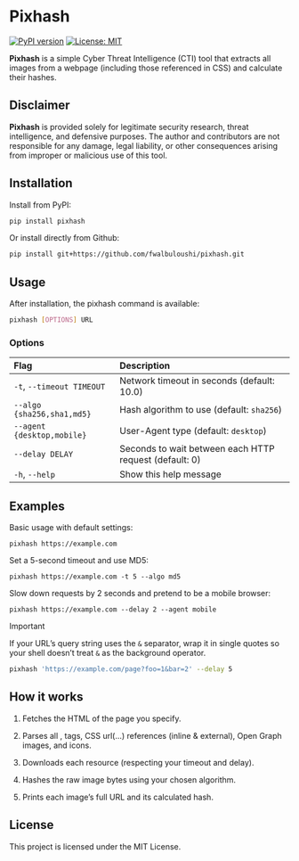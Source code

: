 # Pixhash

[![PyPI version](https://img.shields.io/pypi/v/pixhash)](https://pypi.org/project/pixhash/) [![License: MIT](https://img.shields.io/badge/license-MIT-blue.svg)](LICENSE)

**Pixhash** is a simple Cyber Threat Intelligence (CTI) tool that extracts all images from a webpage (including those referenced in CSS) and calculate their hashes.

## Disclaimer

**Pixhash** is provided solely for legitimate security research, threat intelligence, and defensive purposes. The author and contributors are not responsible for any damage, legal liability, or other consequences arising from improper or malicious use of this tool.

## Installation

Install from PyPI:

```bash
pip install pixhash
```

Or install directly from Github:
```bash
pip install git+https://github.com/fwalbuloushi/pixhash.git
```

## Usage

After installation, the pixhash command is available:
```bash
pixhash [OPTIONS] URL
```

### Options

| Flag | Description |
| :--- | :--- |
| `-t`, `--timeout TIMEOUT` | Network timeout in seconds (default: 10.0) |
| `--algo {sha256,sha1,md5}` | Hash algorithm to use (default: `sha256`) |
| `--agent {desktop,mobile}` | User-Agent type (default: `desktop`) |
| `--delay DELAY` | Seconds to wait between each HTTP request (default: 0) |
| `-h`, `--help` | Show this help message |

## Examples

Basic usage with default settings:
```
pixhash https://example.com
```

Set a 5-second timeout and use MD5:
```
pixhash https://example.com -t 5 --algo md5
```

Slow down requests by 2 seconds and pretend to be a mobile browser:
```
pixhash https://example.com --delay 2 --agent mobile
```

> [!IMPORTANT]
> If your URL’s query string uses the `&` separator, wrap it in single quotes so your shell doesn’t treat `&` as the background operator.  
>
> ```bash
> pixhash 'https://example.com/page?foo=1&bar=2' --delay 5
> ```

## How it works

1. Fetches the HTML of the page you specify.

2. Parses all <img>, <source> tags, CSS url(...) references (inline & external), Open Graph images, and icons.

3. Downloads each resource (respecting your timeout and delay).

4. Hashes the raw image bytes using your chosen algorithm.

5. Prints each image’s full URL and its calculated hash.


## License

This project is licensed under the MIT License.

